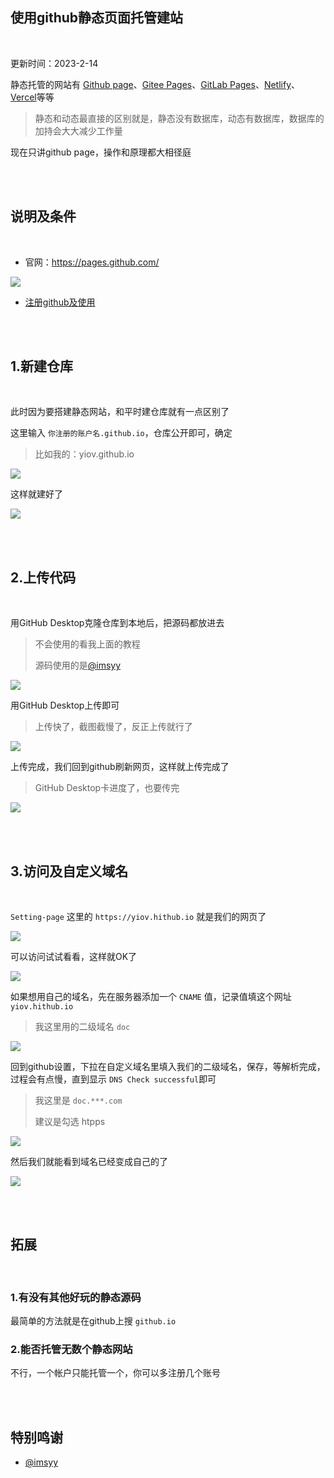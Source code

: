 ## 使用github静态页面托管建站

</br>

更新时间：2023-2-14

静态托管的网站有 [Github page](https://pages.github.com/)、[Gitee Pages](https://gitee.com/help/articles/4136#article-header0)、[GitLab Pages](https://docs.gitlab.cn/jh/user/project/pages/index.html)、[Netlify](https://www.netlify.com/)、[Vercel](https://vercel.com/)等等

> 静态和动态最直接的区别就是，静态没有数据库，动态有数据库，数据库的加持会大大减少工作量

现在只讲github page，操作和原理都大相径庭

</br>
</br>

## 说明及条件

</br>

* 官网：https://pages.github.com/


![](https://ghproxy.com/https://raw.githubusercontent.com/Yiov/notes/main/githubpage/githubpage-01.png)



* [注册github及使用](https://github.com/Yiov/notes/tree/main/github) 



</br>
</br>


## 1.新建仓库

</br>

此时因为要搭建静态网站，和平时建仓库就有一点区别了

这里输入 `你注册的账户名.github.io`，仓库公开即可，确定

> 比如我的：yiov.github.io

![](https://ghproxy.com/https://raw.githubusercontent.com/Yiov/notes/main/githubpage/githubpage-02.png)


这样就建好了

![](https://ghproxy.com/https://raw.githubusercontent.com/Yiov/notes/main/githubpage/githubpage-03.png)


</br>
</br>


## 2.上传代码

</br>

用GitHub Desktop克隆仓库到本地后，把源码都放进去

> 不会使用的看我上面的教程
>
> 源码使用的是[@imsyy](https://github.com/imsyy/Snavigation)


![](https://ghproxy.com/https://raw.githubusercontent.com/Yiov/notes/main/githubpage/githubpage-04.png)


用GitHub Desktop上传即可

> 上传快了，截图截慢了，反正上传就行了

![](https://ghproxy.com/https://raw.githubusercontent.com/Yiov/notes/main/githubpage/githubpage-05.png)


上传完成，我们回到github刷新网页，这样就上传完成了

> GitHub Desktop卡进度了，也要传完

![](https://ghproxy.com/https://raw.githubusercontent.com/Yiov/notes/main/githubpage/githubpage-06.png)

</br>
</br>

## 3.访问及自定义域名

</br>


`Setting-page` 这里的 `https://yiov.hithub.io` 就是我们的网页了

![](https://ghproxy.com/https://raw.githubusercontent.com/Yiov/notes/main/githubpage/githubpage-07.png)

可以访问试试看看，这样就OK了

![](https://ghproxy.com/https://raw.githubusercontent.com/Yiov/notes/main/githubpage/githubpage-08.png)


如果想用自己的域名，先在服务器添加一个 `CNAME` 值，记录值填这个网址 `yiov.hithub.io`

> 我这里用的二级域名 `doc` 

![](https://ghproxy.com/https://raw.githubusercontent.com/Yiov/notes/main/githubpage/githubpage-09.png)


回到github设置，下拉在自定义域名里填入我们的二级域名，保存，等解析完成，过程会有点慢，直到显示 `DNS Check successful`即可

> 我这里是 `doc.***.com`
>
> 建议是勾选 htpps

![](https://ghproxy.com/https://raw.githubusercontent.com/Yiov/notes/main/githubpage/githubpage-10.png)

然后我们就能看到域名已经变成自己的了

![](https://ghproxy.com/https://raw.githubusercontent.com/Yiov/notes/main/githubpage/githubpage-11.png)


</br>
</br>

## 拓展

</br>

### 1.有没有其他好玩的静态源码

最简单的方法就是在github上搜 `github.io`

### 2.能否托管无数个静态网站

不行，一个帐户只能托管一个，你可以多注册几个账号


</br>
</br>

## 特别鸣谢

* [@imsyy](https://github.com/imsyy/Snavigation)